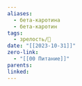 ```yaml
---
aliases:
  - бета-каротина
  - бета-каротин
tags:
  - зрелость/🌱
date: "[[2023-10-31]]"
zero-link:
  - "[[00 Питание]]"
parents: 
linked:
---
```

